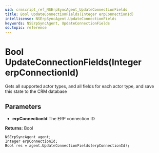 ```yaml
---
uid: crmscript_ref_NSErpSyncAgent_UpdateConnectionFields
title: Bool UpdateConnectionFields(Integer erpConnectionId)
intellisense: NSErpSyncAgent.UpdateConnectionFields
keywords: NSErpSyncAgent, UpdateConnectionFields
so.topic: reference
---
```


# Bool UpdateConnectionFields(Integer erpConnectionId)

Gets all supported actor types, and all fields for each actor type, and save this state to the CRM database

## Parameters

* **erpConnectionId** The ERP connection ID

**Returns:** Bool

```crmscript
NSErpSyncAgent agent;
Integer erpConnectionId;
Bool res = agent.UpdateConnectionFields(erpConnectionId);
```

